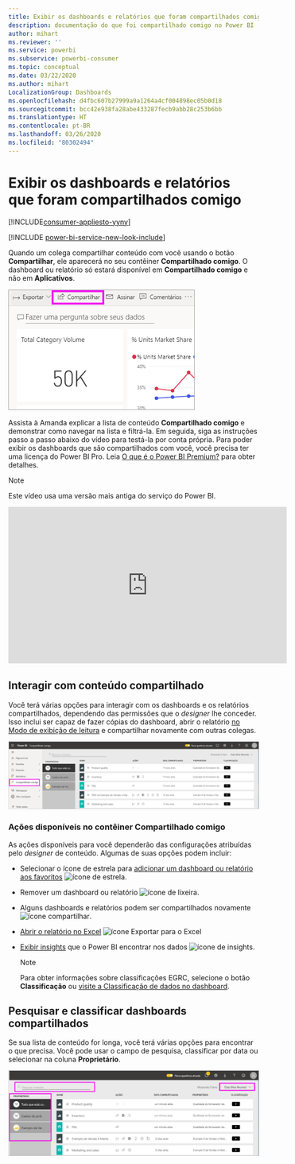 ```yaml
---
title: Exibir os dashboards e relatórios que foram compartilhados comigo
description: documentação do que foi compartilhado comigo no Power BI
author: mihart
ms.reviewer: ''
ms.service: powerbi
ms.subservice: powerbi-consumer
ms.topic: conceptual
ms.date: 03/22/2020
ms.author: mihart
LocalizationGroup: Dashboards
ms.openlocfilehash: d4fbc607b27999a9a1264a4cf004898ec05b0d18
ms.sourcegitcommit: bcc42e938fa28abe433287fecb9abb28c253b6bb
ms.translationtype: HT
ms.contentlocale: pt-BR
ms.lasthandoff: 03/26/2020
ms.locfileid: "80302494"
---
```

# <a name="display-the-dashboards-and-reports-that-have-been-shared-with-me"></a>Exibir os dashboards e relatórios que foram compartilhados comigo

[!INCLUDE[consumer-appliesto-yyny](../includes/consumer-appliesto-yyny.md)]

[!INCLUDE [power-bi-service-new-look-include](../includes/power-bi-service-new-look-include.md)]

Quando um colega compartilhar conteúdo com você usando o botão **Compartilhar**, ele aparecerá no seu contêiner **Compartilhado comigo**. O dashboard ou relatório só estará disponível em **Compartilhado comigo** e não em **Aplicativos**.

![Ícone Compartilhar](./media/end-user-shared-with-me/power-bi-share-dashboard.png)

Assista à Amanda explicar a lista de conteúdo **Compartilhado comigo** e demonstrar como navegar na lista e filtrá-la. Em seguida, siga as instruções passo a passo abaixo do vídeo para testá-la por conta própria. Para poder exibir os dashboards que são compartilhados com você, você precisa ter uma licença do Power BI Pro. Leia [O que é o Power BI Premium?](../service-premium-what-is.md) para obter detalhes.
    

> [!NOTE]
> Este vídeo usa uma versão mais antiga do serviço do Power BI.
    

<iframe width="560" height="315" src="https://www.youtube.com/embed/G26dr2PsEpk" frameborder="0" allowfullscreen></iframe>

## <a name="interact-with-shared-content"></a>Interagir com conteúdo compartilhado

Você terá várias opções para interagir com os dashboards e os relatórios compartilhados, dependendo das permissões que o *designer* lhe conceder. Isso inclui ser capaz de fazer cópias do dashboard, abrir o relatório [no Modo de exibição de leitura](end-user-reading-view.md) e compartilhar novamente com outras colegas.

![Contêiner Compartilhado comigo](./media/end-user-shared-with-me/power-bi-shared.png)

### <a name="actions-available-from-the-shared-with-me-container"></a>Ações disponíveis no contêiner **Compartilhado comigo**
As ações disponíveis para você dependerão das configurações atribuídas pelo *designer* de conteúdo. Algumas de suas opções podem incluir:
* Selecionar o ícone de estrela para [adicionar um dashboard ou relatório aos favoritos](end-user-favorite.md) ![ícone de estrela](./media/end-user-shared-with-me/power-bi-star-icon.png).
* Remover um dashboard ou relatório  ![ícone de lixeira](./media/end-user-shared-with-me/power-bi-delete-icon.png).
* Alguns dashboards e relatórios podem ser compartilhados novamente  ![ícone compartilhar](./media/end-user-shared-with-me/power-bi-share-icon-new.png).
* [Abrir o relatório no Excel](end-user-export.md) ![ícone Exportar para o Excel](./media/end-user-shared-with-me/power-bi-excel.png) 
* [Exibir insights](end-user-insights.md) que o Power BI encontrar nos dados ![ícone de insights](./media/end-user-shared-with-me/power-bi-insights.png).
  
  > [!NOTE]
  > Para obter informações sobre classificações EGRC, selecione o botão **Classificação** ou [visite a Classificação de dados no dashboard](../service-data-classification.md).
  > 


## <a name="search-and-sort-shared-dashboards"></a>Pesquisar e classificar dashboards compartilhados
Se sua lista de conteúdo for longa, você terá várias opções para encontrar o que precisa. Você pode usar o campo de pesquisa, classificar por data ou selecionar na coluna **Proprietário**.    

![Proprietário e Pesquisa do dashboard](./media/end-user-shared-with-me/power-bi-sort.png)